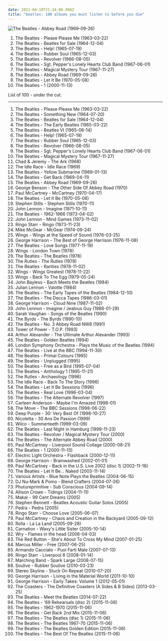 ```yaml
---
date: 2021-04-10T21:24:06.998Z
title: "beatles: 100 albums you must listen to before you die"
---
```

![The Beatles - Abbey Road (1969-09-26)](https://img.discogs.com/Z7CWHAcUvNh2EIwSCAo56cRf12s=/fit-in/460x414/filters:strip_icc():format(jpeg):mode_rgb():quality(90)/discogs-images/R-7767118-1448345509-9572.jpeg.jpg "The Beatles - Abbey Road (1969-09-26)")
<ol class="albums">
<li data-cover="http://coverartarchive.org/release/b60a2517-687f-414c-89fe-ad89a875ecd6/15628266907-500.jpg" data-tags="60s" role="button">The Beatles - Please Please Me (1963-03-22)</li>
<li data-cover="http://coverartarchive.org/release/02e51dac-b0be-3de7-8465-02d0bcd409c3/20517903406-500.jpg" data-tags="60s, rock" role="button">The Beatles - Beatles for Sale (1964-12-04)</li>
<li data-cover="https://img.discogs.com/Z7CWHAcUvNh2EIwSCAo56cRf12s=/fit-in/460x414/filters:strip_icc():format(jpeg):mode_rgb():quality(90)/discogs-images/R-7767118-1448345509-9572.jpeg.jpg" data-tags="60s, classic rock, rock" role="button">The Beatles - Help! (1965-07-19)</li>
<li data-cover="http://coverartarchive.org/release/bab157e1-772c-3173-86eb-e7538732fec9/16741106966-500.jpg" data-tags="60s, classic rock" role="button">The Beatles - Rubber Soul (1965-12-03)</li>
<li data-cover="http://coverartarchive.org/release/c7f648e2-9c6d-32df-b5ee-ccab3e696a51/16250684845-500.jpg" data-tags="classic rock, 60s, rock" role="button">The Beatles - Revolver (1966-08-05)</li>
<li data-cover="http://coverartarchive.org/release/44b7cab1-0ce1-404e-9089-b458eb3fa530/1229779722-500.jpg" data-tags="classic rock, 60s, psychedelic" role="button">The Beatles - Sgt. Pepper's Lonely Hearts Club Band (1967-06-01)</li>
<li data-cover="http://coverartarchive.org/release/49094ab4-5eea-4535-a354-f8504e4a6c13/2703436826-500.jpg" data-tags="psychedelic, 60s, classic rock, rock" role="button">The Beatles - Magical Mystery Tour (1967-11-27)</li>
<li data-cover="https://img.discogs.com/Z7CWHAcUvNh2EIwSCAo56cRf12s=/fit-in/460x414/filters:strip_icc():format(jpeg):mode_rgb():quality(90)/discogs-images/R-7767118-1448345509-9572.jpeg.jpg" data-tags="classic rock, 60s, rock" role="button">The Beatles - Abbey Road (1969-09-26)</li>
<li data-cover="https://img.discogs.com/Z7CWHAcUvNh2EIwSCAo56cRf12s=/fit-in/460x414/filters:strip_icc():format(jpeg):mode_rgb():quality(90)/discogs-images/R-7767118-1448345509-9572.jpeg.jpg" data-tags="rock, classic rock" role="button">The Beatles - Let It Be (1970-05-08)</li>
<li data-cover="https://img.discogs.com/Z7CWHAcUvNh2EIwSCAo56cRf12s=/fit-in/460x414/filters:strip_icc():format(jpeg):mode_rgb():quality(90)/discogs-images/R-7767118-1448345509-9572.jpeg.jpg" data-tags="classic rock, 60s, rock" role="button">The Beatles - 1 (2000-11-13)</li>
</ol>
List of 100 - under the cut.
<!-- more -->

_________________

<ol class="albums">
<li data-cover="http://coverartarchive.org/release/b60a2517-687f-414c-89fe-ad89a875ecd6/15628266907-500.jpg" data-tags="60s" role="button">
The Beatles - Please Please Me (1963-03-22)
</li>
<li data-cover="http://coverartarchive.org/release/cb6f8798-d51e-4fa5-a4d1-2c0602bfe1b6/4681890780-500.jpg" data-tags="60s, beatles" role="button">
The Beatles - Something New (1964-07-20)
</li>
<li data-cover="http://coverartarchive.org/release/02e51dac-b0be-3de7-8465-02d0bcd409c3/20517903406-500.jpg" data-tags="60s, rock" role="button">
The Beatles - Beatles for Sale (1964-12-04)
</li>
<li data-cover="http://coverartarchive.org/release/7871819c-59c0-48d3-af2e-4d6236c4a125/15818025330-500.jpg" data-tags="beatles" role="button">
The Beatles - The Early Beatles (1965-03-22)
</li>
<li data-cover="http://coverartarchive.org/release/2051f0dd-1355-41ad-8414-9d5f65a96086/21915417205-500.jpg" data-tags="beatles, 60s" role="button">
The Beatles - Beatles VI (1965-06-14)
</li>
<li data-cover="https://img.discogs.com/Z7CWHAcUvNh2EIwSCAo56cRf12s=/fit-in/460x414/filters:strip_icc():format(jpeg):mode_rgb():quality(90)/discogs-images/R-7767118-1448345509-9572.jpeg.jpg" data-tags="60s, classic rock, rock" role="button">
The Beatles - Help! (1965-07-19)
</li>
<li data-cover="http://coverartarchive.org/release/bab157e1-772c-3173-86eb-e7538732fec9/16741106966-500.jpg" data-tags="60s, classic rock" role="button">
The Beatles - Rubber Soul (1965-12-03)
</li>
<li data-cover="http://coverartarchive.org/release/c7f648e2-9c6d-32df-b5ee-ccab3e696a51/16250684845-500.jpg" data-tags="classic rock, 60s, rock" role="button">
The Beatles - Revolver (1966-08-05)
</li>
<li data-cover="http://coverartarchive.org/release/44b7cab1-0ce1-404e-9089-b458eb3fa530/1229779722-500.jpg" data-tags="classic rock, 60s, psychedelic" role="button">
The Beatles - Sgt. Pepper's Lonely Hearts Club Band (1967-06-01)
</li>
<li data-cover="http://coverartarchive.org/release/49094ab4-5eea-4535-a354-f8504e4a6c13/2703436826-500.jpg" data-tags="psychedelic, 60s, classic rock, rock" role="button">
The Beatles - Magical Mystery Tour (1967-11-27)
</li>
<li data-cover="https://img.discogs.com/35slQMt3mxNX2L70DKC90Yn60OI=/fit-in/600x603/filters:strip_icc():format(jpeg):mode_rgb():quality(90)/discogs-images/R-4460496-1400323194-7281.jpeg.jpg" data-tags="psychedelic, beatlesque" role="button">
Chad & Jeremy - The Ark (1968)
</li>
<li data-cover="http://coverartarchive.org/release/29d56360-a1c9-4494-b48b-80702ebc42d4/9864319308-500.jpg" data-tags="pop" role="button">
The Idle Race - Idle Race (1969)
</li>
<li data-cover="https://img.discogs.com/Z7CWHAcUvNh2EIwSCAo56cRf12s=/fit-in/460x414/filters:strip_icc():format(jpeg):mode_rgb():quality(90)/discogs-images/R-7767118-1448345509-9572.jpeg.jpg" data-tags="rock, 60s" role="button">
The Beatles - Yellow Submarine (1969-01-13)
</li>
<li data-cover="http://coverartarchive.org/release/4aa72f06-b2f9-4ad4-a4d2-ac21bc621f2f/4734563068-500.jpg" data-tags="beatles, the beatles, stonedbeat, unknown pleasure" role="button">
The Beatles - Get Back (1969-04-11)
</li>
<li data-cover="https://img.discogs.com/Z7CWHAcUvNh2EIwSCAo56cRf12s=/fit-in/460x414/filters:strip_icc():format(jpeg):mode_rgb():quality(90)/discogs-images/R-7767118-1448345509-9572.jpeg.jpg" data-tags="classic rock, 60s, rock" role="button">
The Beatles - Abbey Road (1969-09-26)
</li>
<li data-cover="http://coverartarchive.org/release/88ce4ac1-422e-343d-b2d5-fb46dd81646f/14968526929-500.jpg" data-tags="jazz" role="button">
George Benson - The Other Side Of Abbey Road (1970)
</li>
<li data-cover="http://coverartarchive.org/release/4ac6885b-f733-3c0a-913b-b3202b56a80a/9495724756-500.jpg" data-tags="rock, classic rock" role="button">
Paul McCartney - McCartney (1970-04-17)
</li>
<li data-cover="https://img.discogs.com/Z7CWHAcUvNh2EIwSCAo56cRf12s=/fit-in/460x414/filters:strip_icc():format(jpeg):mode_rgb():quality(90)/discogs-images/R-7767118-1448345509-9572.jpeg.jpg" data-tags="rock, classic rock" role="button">
The Beatles - Let It Be (1970-05-08)
</li>
<li data-cover="https://img.discogs.com/ZYhzOMhk5L_ipKYht3QrMtltl88=/fit-in/150x150/filters:strip_icc():format(jpeg):mode_rgb():quality(90)/discogs-images/R-1700123-1382999464-3578.jpeg.jpg" data-tags="folk rock, classic rock" role="button">
Stephen Stills - Stephen Stills (1970-11)
</li>
<li data-cover="http://coverartarchive.org/release/dbeb851b-ad68-43ab-9706-7f1ecd2bf59d/21251802402-500.jpg" data-tags="classic rock, 70s, rock" role="button">
John Lennon - Imagine (1971-10-11)
</li>
<li data-cover="http://coverartarchive.org/release/1903f00b-5131-48ee-9f77-ecf1835a34bb/5582774603-500.jpg" data-tags="beatles, classic rock, 60s" role="button">
The Beatles - 1962-1966 (1973-04-02)
</li>
<li data-cover="https://via.placeholder.com/450" data-tags="classic rock, rock, 70s" role="button">
John Lennon - Mind Games (1973-11-02)
</li>
<li data-cover="http://coverartarchive.org/release/dd35d816-7863-4a1a-b7ab-0b1f69045d55/22657881617-500.jpg" data-tags="70s, classic rock, rock" role="button">
Ringo Starr - Ringo (1973-11-23)
</li>
<li data-cover="https://img.discogs.com/uc2554Um_4Q5vEW62kgKjHks8T0=/fit-in/597x600/filters:strip_icc():format(jpeg):mode_rgb():quality(90)/discogs-images/R-1904260-1403549153-2530.jpeg.jpg" data-tags="soft rock, beatles, paul mccartney, ryan beebe, bfr" role="button">
Mike McGear - McGear (1974-09-24)
</li>
<li data-cover="http://coverartarchive.org/release/f0eda3a2-3235-4ecc-a189-d4dc44c2cfc9/11655348477-500.jpg" data-tags="70s" role="button">
Wings - Wings at the Speed of Sound (1976-03-25)
</li>
<li data-cover="https://img.discogs.com/iIKo5OW8lNAUNYIVv-bA_8-3p0o=/fit-in/300x300/filters:strip_icc():format(jpeg):mode_rgb():quality(90)/discogs-images/R-2490562-1286894295.jpeg.jpg" data-tags="classic rock, 70s, rock" role="button">
George Harrison - The Best of George Harrison (1976-11-08)
</li>
<li data-cover="http://coverartarchive.org/release/b502effe-ef3d-4503-b858-59825cdf9f8d/18232281453-500.jpg" data-tags="love songs, the beatles" role="button">
The Beatles - Love Songs (1977-11-19)
</li>
<li data-cover="http://coverartarchive.org/release/62cdd1da-11bc-464b-bac9-0019c0cf976c/3161457616-500.jpg" data-tags="classic rock, 70s" role="button">
Wings - London Town (1978)
</li>
<li data-cover="http://coverartarchive.org/release/e5ef6cd9-d078-4435-b005-2f4ee6d44d61/1507872034-500.jpg" data-tags="rock" role="button">
The Beatles - The Beatles (1978)
</li>
<li data-cover="https://img.discogs.com/_Y-d56JUMvZJgxDuftfr0y4SsMU=/fit-in/596x600/filters:strip_icc():format(jpeg):mode_rgb():quality(90)/discogs-images/R-450570-1172752373.jpeg.jpg" data-tags="british" role="button">
The Rutles - The Rutles (1978)
</li>
<li data-cover="http://coverartarchive.org/release/8fde009c-c33b-3379-91ba-67dcfe6f8f68/6674918603-500.jpg" data-tags="classic rock, 60s" role="button">
The Beatles - Rarities (1978-11-02)
</li>
<li data-cover="https://img.discogs.com/ZG6rW7Heod8iMzIOYtFFzQeEVCw=/fit-in/600x605/filters:strip_icc():format(jpeg):mode_rgb():quality(90)/discogs-images/R-2213974-1270230018.jpeg.jpg" data-tags="classic rock" role="button">
Wings - Wings Greatest (1978-11-22)
</li>
<li data-cover="http://coverartarchive.org/release/033c706a-5ca7-3696-9b90-3217bd9eea87/4253581931-500.jpg" data-tags="70s" role="button">
Wings - Back To The Egg (1979-05-24)
</li>
<li data-cover="http://coverartarchive.org/release/f56e7684-ba28-46fd-afbf-9e0a77670bdb/11426468192-500.jpg" data-tags="jazz, piano, modern, variations, improvisation, bach, beatles, piano solo, fugue, fugues, beatles covered" role="button">
John Bayless - Bach Meets the Beatles (1984)
</li>
<li data-cover="http://coverartarchive.org/release/9554aba4-85fd-42eb-a4df-fe9ebc71ebfb/4682090790-500.jpg" data-tags="beatles, the beatles" role="button">
Julian Lennon - Valotte (1984)
</li>
<li data-cover="http://coverartarchive.org/release/61ed3368-fcaa-4129-b69c-1a959630e151/14901381846-500.jpg" data-tags="classic rock, rock, 60s, beatles, stonedbeat, english group" role="button">
The Beatles - The Early Tapes of the Beatles (1984-12-10)
</li>
<li data-cover="http://coverartarchive.org/release/8dca0d25-cce8-4366-93af-14262426054f/9053370792-500.jpg" data-tags="beatles" role="button">
The Beatles - The Decca Tapes (1986-03-01)
</li>
<li data-cover="http://coverartarchive.org/release/94a55bb4-abb2-4d8c-8646-a06c56cd5a2c/9460984577-500.jpg" data-tags="classic rock, rock" role="button">
George Harrison - Cloud Nine (1987-11-02)
</li>
<li data-cover="https://img.discogs.com/DL09XKEp9Y3PVmBIU2BRHAK7_9c=/fit-in/600x600/filters:strip_icc():format(jpeg):mode_rgb():quality(90)/discogs-images/R-4319505-1469456602-9863.jpeg.jpg" data-tags="classic rock, british, singer-songwriter, beatles" role="button">
John Lennon - Imagine / Jealous Guy (1988-01-28)
</li>
<li data-cover="http://coverartarchive.org/release/f088ce44-62fb-4c68-a1e3-e2975eb87f52/2726715246-500.jpg" data-tags="beatles, jazz" role="button">
Sarah Vaughan - Songs of the Beatles (1990)
</li>
<li data-cover="http://coverartarchive.org/release/8a766e00-e9a7-4a83-85cd-5376b24525fd/5045275406-500.jpg" data-tags="beatles, 60na" role="button">
The Byrds - The Byrds (1990-10)
</li>
<li data-cover="https://img.discogs.com/Z7CWHAcUvNh2EIwSCAo56cRf12s=/fit-in/460x414/filters:strip_icc():format(jpeg):mode_rgb():quality(90)/discogs-images/R-7767118-1448345509-9572.jpeg.jpg" data-tags="the beatles" role="button">
The Beatles - No. 3 Abbey Road NW8 (1991)
</li>
<li data-cover="http://coverartarchive.org/release/baabb4d7-6005-4cb8-af6a-39a43e095e36/15248566750-500.jpg" data-tags="funk, soul" role="button">
Tower of Power - T.O.P. (1993)
</li>
<li data-cover="http://coverartarchive.org/release/cbaba7bd-3c5f-454c-ad5d-79dfb4c48ae7/3772597577-500.jpg" data-tags="soul, beatles, rolling stones, country-soul, alexander, arthur alexander, the ultimate arthur alexander" role="button">
Arthur Alexander - The Ultimate Arthur Alexander (1993)
</li>
<li data-cover="http://coverartarchive.org/release/79d8e517-2f2f-42f9-a52f-f7538a8654ae/20231494615-500.jpg" data-tags="classic rock, beatles, the beatles, stonedbeat, work it, essehof, fridabeatles" role="button">
The Beatles - Golden Beatles (1994)
</li>
<li data-cover="https://img.discogs.com/e6FW91BTWqDrCpNne8YWCN4N-Rw=/fit-in/340x337/filters:strip_icc():format(jpeg):mode_rgb():quality(90)/discogs-images/R-10329021-1495413864-7374.jpeg.jpg" data-tags="symphonic rock, beatles, beatles cover, beatles covers, symphonic pop, the beatles cover, beatles cover song, beatles cover songs, the beatles cover song, the beatles cover songs, the beatles covers, rock-pop-classics, rock-symphonies, london sym, london symph" role="button">
London Symphony Orchestra - Plays the Music of the Beatles (1994)
</li>
<li data-cover="http://coverartarchive.org/release/68444a87-8728-4d15-83a9-ba381829681b/4760159562-500.jpg" data-tags="rock, 60s, classic rock, british, beatles" role="button">
The Beatles - Live at the BBC (1994-11-30)
</li>
<li data-cover="http://coverartarchive.org/release/c9283c15-c84d-4a43-ad6d-a75dfd6fda21/25293697446-500.jpg" data-tags="beatles" role="button">
The Beatles - Primal Colours (1995)
</li>
<li data-cover="http://coverartarchive.org/release/158aa174-efc8-4e20-8d9b-01aa4b71ad44/1517939855-500.jpg" data-tags="unplugged" role="button">
The Beatles - Unplugged (1995)
</li>
<li data-cover="https://img.discogs.com/Z7CWHAcUvNh2EIwSCAo56cRf12s=/fit-in/460x414/filters:strip_icc():format(jpeg):mode_rgb():quality(90)/discogs-images/R-7767118-1448345509-9572.jpeg.jpg" data-tags="the beatles" role="button">
The Beatles - Free as a Bird (1995-07-04)
</li>
<li data-cover="http://coverartarchive.org/release/93920277-bb3f-4944-a33a-b4a48ee3f7e6/12052993672-500.jpg" data-tags="classic rock, 60s, beatles" role="button">
The Beatles - Anthology 1 (1995-11-21)
</li>
<li data-cover="http://coverartarchive.org/release/a9ebf61a-db25-45ea-ac98-98b53895acad/13888678204-500.jpg" data-tags="classic rock, comedy, parody, a bit of fun" role="button">
The Rutles - Archaeology (1996)
</li>
<li data-cover="http://coverartarchive.org/release/4f0e91cc-04a0-4750-a68d-86dd64860939/24162795176-500.jpg" data-tags="beatles, randomly awesome, full tracks, rivers all time favorite albums, 60na, psychedelic peppermint, carnival radio" role="button">
The Idle Race - Back To The Story (1996)
</li>
<li data-cover="https://img.discogs.com/Z7CWHAcUvNh2EIwSCAo56cRf12s=/fit-in/460x414/filters:strip_icc():format(jpeg):mode_rgb():quality(90)/discogs-images/R-7767118-1448345509-9572.jpeg.jpg" data-tags="beatles, stonedbeat" role="button">
The Beatles - Let It Be Sessions (1996)
</li>
<li data-cover="https://img.discogs.com/Z7CWHAcUvNh2EIwSCAo56cRf12s=/fit-in/460x414/filters:strip_icc():format(jpeg):mode_rgb():quality(90)/discogs-images/R-7767118-1448345509-9572.jpeg.jpg" data-tags="rock, emo, beatles, stonedbeat, my whole damn collection" role="button">
The Beatles - Real Love (1996-03-04)
</li>
<li data-cover="https://img.discogs.com/Z7CWHAcUvNh2EIwSCAo56cRf12s=/fit-in/460x414/filters:strip_icc():format(jpeg):mode_rgb():quality(90)/discogs-images/R-7767118-1448345509-9572.jpeg.jpg" data-tags="classic rock, beatles, stonedbeat, alternate" role="button">
The Beatles - The Alternate Revolver (1997)
</li>
<li data-cover="https://img.discogs.com/ZawN8Q4tJFXsSe3NkYCvNJcKhhQ=/fit-in/600x461/filters:strip_icc():format(jpeg):mode_rgb():quality(90)/discogs-images/R-116762-1406015842-7353.jpeg.jpg" data-tags="soul, acid jazz, female vocalist, beatles, carleen, wie alles begann, hi dear, i am a united state army officer, i enjoy meeting new people and their way of life, i read your profile here and pick interest on you, it is my pleasure meeting you, am supportive and caring, from united state of america, honest and caring person with a good sense of humor, looking forward to get a nice friend, what i need is just your love" role="button">
Carleen Anderson - Maybe I'm Amazed (1998-01)
</li>
<li data-cover="https://img.discogs.com/bdmehMXkGtR9JgyLGnAMtw1SslE=/fit-in/600x450/filters:strip_icc():format(jpeg):mode_rgb():quality(90)/discogs-images/R-13222237-1554369792-5842.jpeg.jpg" data-tags="60s" role="button">
The Move - The BBC Sessions (1998-06-22)
</li>
<li data-cover="https://img.discogs.com/4cLrRtJRN_lbvAoEKln8f-AmfhM=/fit-in/600x600/filters:strip_icc():format(jpeg):mode_rgb():quality(90)/discogs-images/R-13211906-1550027996-1166.jpeg.jpg" data-tags="hard rock, rock, compilation" role="button">
Deep Purple - 30: Very Best Of (1998-10-27)
</li>
<li data-cover="https://img.discogs.com/mtYk8O8tR89JLjO8I4vifRi3OzI=/fit-in/600x583/filters:strip_icc():format(jpeg):mode_rgb():quality(90)/discogs-images/R-2742428-1399903048-5001.jpeg.jpg" data-tags="french, beatles, mes chansons" role="button">
Nicoletta - 30 Ans De Passion (1999)
</li>
<li data-cover="http://coverartarchive.org/release/38a40944-ac73-4c8e-8638-ec0075b170ea/4530840085-500.jpg" data-tags="90s" role="button">
Wilco - Summerteeth (1999-03-09)
</li>
<li data-cover="http://coverartarchive.org/release/65f6f9de-fda6-4e0c-af96-43a964468235/25287024908-500.jpg" data-tags="classic rock" role="button">
The Beatles - Last Night in Hamburg (1999-11-23)
</li>
<li data-cover="http://coverartarchive.org/release/a9b7e6e4-59ce-49de-adfb-23064c2cba31/1491718433-500.jpg" data-tags="classic rock, beatles" role="button">
The Beatles - Revolver / Magical Mystery Tour (2000)
</li>
<li data-cover="http://coverartarchive.org/release/5ab72f9d-c1b4-4e4a-bb72-406d858837a9/14980500818-500.jpg" data-tags="beatles" role="button">
The Beatles - The Alternate Abbey Road (2000)
</li>
<li data-cover="http://coverartarchive.org/release/b0e63f35-ef1a-4af9-bb27-bd3f9ee9bcd8/9495760716-500.jpg" data-tags="electronica" role="button">
Paul McCartney - Liverpool Sound Collage (2000-08-21)
</li>
<li data-cover="https://img.discogs.com/Z7CWHAcUvNh2EIwSCAo56cRf12s=/fit-in/460x414/filters:strip_icc():format(jpeg):mode_rgb():quality(90)/discogs-images/R-7767118-1448345509-9572.jpeg.jpg" data-tags="classic rock, 60s, rock" role="button">
The Beatles - 1 (2000-11-13)
</li>
<li data-cover="http://coverartarchive.org/release/cc1b636b-a99d-3ed7-9d40-08a3ffdfb708/10157507016-500.jpg" data-tags="electric light orchestra" role="button">
Electric Light Orchestra - Flashback (2000-12-11)
</li>
<li data-cover="http://coverartarchive.org/release/6ea58be4-1b7e-466d-999c-52e78b93e958/8321010417-500.jpg" data-tags="rock, classic rock, 00s" role="button">
George Harrison - Brainwashed (2002-01-01)
</li>
<li data-cover="https://img.discogs.com/13oZi6BxeMK2vxJ61-fCZEB9FDM=/fit-in/600x603/filters:strip_icc():format(jpeg):mode_rgb():quality(90)/discogs-images/R-2146129-1509396334-3878.jpeg.jpg" data-tags="classic rock, paul mccartney, rock, singer-songwriter, beatles" role="button">
Paul McCartney - Back in the U.S. Live 2002 (disc 1) (2002-11-16)
</li>
<li data-cover="http://coverartarchive.org/release/d370e57c-8c30-4828-8f83-5d98ea994145/2796177642-500.jpg" data-tags="classic rock, rock" role="button">
The Beatles - Let It Be... Naked (2003-11-14)
</li>
<li data-cover="http://coverartarchive.org/release/298adf99-d98e-42e7-9261-261eabbd8fa4/28087459032-500.jpg" data-tags="jazz, beatles, tribute, stonedbeat, beatles cover, beatles covers, the beatles cover, beatles cover song, beatles cover songs, the beatles cover song, the beatles cover songs, the beatles covers" role="button">
Various Artists - Blue Note Plays the Beatles (2004-06-15)
</li>
<li data-cover="http://coverartarchive.org/release/446534ff-ee85-4b67-bd0c-b70dbda70bdf/9440041584-500.jpg" data-tags="hip-hop, trip-hop, turntablism, beatles, product" role="button">
DJ Nu-Mark & Pomo - Blend Crafters (2004-07-26)
</li>
<li data-cover="http://coverartarchive.org/release/9ff2f140-f704-4230-a8f4-35627868da91/10843537721-500.jpg" data-tags="chillout, ambient, downtempo, psychill" role="button">
Phutureprimitive - Sub Conscious (2004-09-14)
</li>
<li data-cover="http://coverartarchive.org/release/cf1d0781-961d-4396-930b-4533d3ee37fa/11404567568-500.jpg" data-tags="christmas" role="button">
Allison Crowe - Tidings (2004-11-11)
</li>
<li data-cover="https://img.discogs.com/FSfw8azdAjExIl0-aAp2WgabWFY=/fit-in/500x500/filters:strip_icc():format(jpeg):mode_rgb():quality(90)/discogs-images/R-9854196-1487427891-7104.jpeg.jpg" data-tags="folk, new york, indie rock, acoustic, beatles, sixties, blondie, violent femmes, bowie, the ramones, punk folk, t-rex, job" role="button">
Makar - 99 Cent Dreams (2005)
</li>
<li data-cover="https://img.discogs.com/WSYBvg-dMNWNVzji42Uz0Kmqys8=/fit-in/600x579/filters:strip_icc():format(jpeg):mode_rgb():quality(90)/discogs-images/R-10317966-1593922323-1498.jpeg.jpg" data-tags="guitar, beatles, beatles cover song, acoustic masters" role="button">
Stephen Bennett - Beatles Acoustic Guitar Solos (2005)
</li>
<li data-cover="https://img.discogs.com/goaqGqCvfXFYBO-fxjAXyfdDmyY=/fit-in/600x600/filters:strip_icc():format(jpeg):mode_rgb():quality(90)/discogs-images/R-7325128-1438938276-9370.jpeg.jpg" data-tags="pop, soul, hard rock, prog, motown, funk, free, beatles, yes, led zeppelin, stones, jefferson airplane, deep purple, brazilian pop, psicodelia, bad company, paulinho moska, moska, beto guedes, sergio sampaio" role="button">
Pedra - Pedra (2005)
</li>
<li data-cover="https://img.discogs.com/46dad272331b770e45c28eea695bf30f59a15b86/images/spacer.gif" data-tags="rock, british" role="button">
Ringo Starr - Choose Love (2005-06-07)
</li>
<li data-cover="https://img.discogs.com/NRJjEBPolQOB0FAThgshHsBaIhs=/fit-in/600x525/filters:strip_icc():format(jpeg):mode_rgb():quality(90)/discogs-images/R-749930-1578484299-3370.jpeg.jpg" data-tags="classic rock, rock, 00s" role="button">
Paul McCartney - Chaos and Creation in the Backyard (2005-09-12)
</li>
<li data-cover="http://coverartarchive.org/release/fea08a42-67eb-4463-9356-72dde7bc22d9/11997283098-500.jpg" data-tags="indie, pop, alternative, indie rock, pop rock" role="button">
Rolla - La La Land (2005-09-28)
</li>
<li data-cover="https://img.discogs.com/tj2zU3V9AcrbiArentE5xunkYYc=/fit-in/600x600/filters:strip_icc():format(jpeg):mode_rgb():quality(90)/discogs-images/R-16577373-1608584361-6211.jpeg.jpg" data-tags="indie, rock, hamburg, zurich, beatles, jet, oasis, who, rolling stones, lennon, basel, roll, libertines, mccartney, biel, bienne, basle" role="button">
Carnation - Waxy's Little Sister (2005-10-14)
</li>
<li data-cover="https://img.discogs.com/tzidkIWH3rpqJSjHR1I2zmYOVTs=/fit-in/600x517/filters:strip_icc():format(jpeg):mode_rgb():quality(90)/discogs-images/R-6080742-1410559264-7482.jpeg.jpg" data-tags="pop, rock, alternative, alternative rock, indie pop, shoegaze, shoegazer, beatles, newgazer, my bloody valentine, engineers, sigur ros, the early years, newgaze, nugaze, ride, swervedriver, the wedding present, catherine wheel, fully streamable albums which i have streamed fully, nugazer, filmschool, soundpool, albuns completos ou quase completos, dream pop noise" role="button">
Wry - Flames in the head (2006-04-03)
</li>
<li data-cover="http://coverartarchive.org/release/63a74f00-5b44-4725-9330-ad5d6ae0f2c4/24223474998-500.jpg" data-tags="pop, british, beatles" role="button">
The Red Button - She's About To Cross My Mind (2007-01-25)
</li>
<li data-cover="http://coverartarchive.org/release/e8544e43-20fa-4f99-b1a3-5b7a7fb7ff96/16705318697-500.jpg" data-tags="jazz, funk, bass" role="button">
Marcus Miller - Free (2007-06-25)
</li>
<li data-cover="http://coverartarchive.org/release/e2ea51aa-5363-47a3-96e3-50123703c442/19704426220-500.jpg" data-tags="rock, beatles, morgan, musica italiana, across the universe, rock italiano, sperimentale, franco battiato, bluvertigo, francesco renga, segnali di vita" role="button">
Armando Cacciato - Puoi Farti Male (2007-07-13)
</li>
<li data-cover="http://coverartarchive.org/release/2096f01c-1e18-4067-954c-dd438446edcb/18858550074-500.jpg" data-tags="rock, ringo starr" role="button">
Ringo Starr - Liverpool 8 (2008-01-14)
</li>
<li data-cover="http://coverartarchive.org/release/6cda2aab-071a-466d-b4d9-36d8563a5f36/8647595415-500.jpg" data-tags="coldplay, radiohead, beatles, the shins, beach boys, weezer, modest mouse, vampire weekend, fleet foxes, excelsior, rogue wave, belle and sabastian" role="button">
Marching Band - Spark Large (2008-07-15)
</li>
<li data-cover="https://img.discogs.com/RsNWNkT6wr7JMO-k8Js_IRiwdjA=/fit-in/500x500/filters:strip_icc():format(jpeg):mode_rgb():quality(90)/discogs-images/R-4198730-1359957277-8561.jpeg.jpg" data-tags="covers" role="button">
Soulive - Rubber Soulive (2010-03-23)
</li>
<li data-cover="http://coverartarchive.org/release/f75cdc20-40ae-44fb-a2b5-ab819ca09505/17601666881-500.jpg" data-tags="powerpop, beatles, never shout never" role="button">
Stereo Skyline - Stuck On Repeat (2010-07-20)
</li>
<li data-cover="http://coverartarchive.org/release/e0b20aa8-206f-4ebd-8553-329b37848ab2/8320859136-500.jpg" data-tags="70s, george harrison, classic rock" role="button">
George Harrison - Living in the Material World (2011-10-10)
</li>
<li data-cover="http://coverartarchive.org/release/fd7c7e60-6976-4799-a143-1acdabc7701e/15419145178-500.jpg" data-tags="rock, singer-songwriter, acoustic, beatles, george harrison, 70's, gomorrans, ryan beebe, mike garlington" role="button">
George Harrison - Early Takes: Volume 1 (2012-05-01)
</li>
<li data-cover="https://img.discogs.com/s9mZ7SnHyosiODJVySud-vMxzr8=/fit-in/600x614/filters:strip_icc():format(jpeg):mode_rgb():quality(90)/discogs-images/R-13837603-1562254002-6401.jpeg.jpg" data-tags="soul, rhythm and blues, 50's, doo wop, beatles, gomorrans" role="button">
The Coasters - The Definitive Coasters (A Sides & B Sides) (2013-03-25)
</li>
<li data-cover="http://coverartarchive.org/release/539ece20-fafc-47cd-81bb-e470da9ef796/15453679630-500.jpg" data-tags="beatles" role="button">
The Beatles - Meet the Beatles (2014-07-22)
</li>
<li data-cover="https://img.discogs.com/Z7CWHAcUvNh2EIwSCAo56cRf12s=/fit-in/460x414/filters:strip_icc():format(jpeg):mode_rgb():quality(90)/discogs-images/R-7767118-1448345509-9572.jpeg.jpg" data-tags="beatles" role="button">
The Beatles - '69 Rehearsals (disc 2) (2015-11-06)
</li>
<li data-cover="https://img.discogs.com/Z7CWHAcUvNh2EIwSCAo56cRf12s=/fit-in/460x414/filters:strip_icc():format(jpeg):mode_rgb():quality(90)/discogs-images/R-7767118-1448345509-9572.jpeg.jpg" data-tags="classic rock, beatles, stonedbeat" role="button">
The Beatles - 1962-1970 (2015-11-06)
</li>
<li data-cover="http://coverartarchive.org/release/7194480d-d3d1-4b14-8b1e-602514f70d29/1403982090-500.jpg" data-tags="beatles, stonedbeat, work it" role="button">
The Beatles - Get Back 2nd Mix (2015-11-06)
</li>
<li data-cover="https://img.discogs.com/hVLi4onB2uJqOpw8OIYwJQZAbp4=/fit-in/600x599/filters:strip_icc():format(jpeg):mode_rgb():quality(90)/discogs-images/R-4801503-1505412258-9611.jpeg.jpg" data-tags="rock, classic rock, 60s" role="button">
The Beatles - The Beatles (disc 1) (2015-11-06)
</li>
<li data-cover="https://img.discogs.com/Z7CWHAcUvNh2EIwSCAo56cRf12s=/fit-in/460x414/filters:strip_icc():format(jpeg):mode_rgb():quality(90)/discogs-images/R-7767118-1448345509-9572.jpeg.jpg" data-tags="beatles" role="button">
The Beatles - The Beatles 1967-70 (2015-11-06)
</li>
<li data-cover="https://img.discogs.com/Z7CWHAcUvNh2EIwSCAo56cRf12s=/fit-in/460x414/filters:strip_icc():format(jpeg):mode_rgb():quality(90)/discogs-images/R-7767118-1448345509-9572.jpeg.jpg" data-tags="classic rock, pop, 60s, beatles, stonedbeat, work it" role="button">
The Beatles - The Beatles Golden Edition (2015-11-06)
</li>
<li data-cover="https://img.discogs.com/Z7CWHAcUvNh2EIwSCAo56cRf12s=/fit-in/460x414/filters:strip_icc():format(jpeg):mode_rgb():quality(90)/discogs-images/R-7767118-1448345509-9572.jpeg.jpg" data-tags="classic rock, beatles" role="button">
The Beatles - The Best Of The Beatles (2015-11-06)
</li>
</ol>